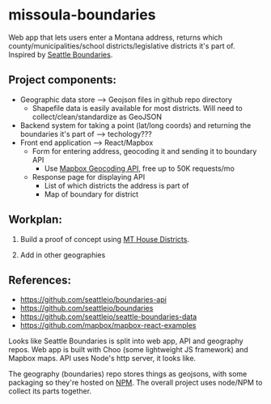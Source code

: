 # missoula-boundaries

Web app that lets users enter a Montana address, returns which county/municipalities/school districts/legislative districts it's part of. Inspired by [Seattle Boundaries](https://github.com/seattleio/boundaries).

## Project components:

- Geographic data store --> Geojson files in github repo directory
    - Shapefile data is easily available for most districts. Will need to collect/clean/standardize as GeoJSON
- Backend system for taking a point (lat/long coords) and returning the boundaries it's part of --> techology???
- Front end application --> React/Mapbox
    - Form for entering address, geocoding it and sending it to boundary API
        - Use [Mapbox Geocoding API](https://www.mapbox.com/geocoding/), free up to 50K requests/mo
    - Response page for displaying API
        - List of which districts the address is part of
        - Map of boundary for district

## Workplan:

1. Build a proof of concept using [MT House Districts](http://leg.mt.gov/css/Committees/interim/2011-2012/districting/adopted-plan.asp).

2. Add in other geographies

## References:
- https://github.com/seattleio/boundaries-api
- https://github.com/seattleio/boundaries
- https://github.com/seattleio/seattle-boundaries-data
- https://github.com/mapbox/mapbox-react-examples

Looks like Seattle Boundaries is split into web app, API and geography repos. Web app is built with Choo (some lightweight JS framework) and Mapbox maps. API uses Node's http server, it looks like.

The geography (boundaries) repo stores things as geojsons, with some packaging so they're hosted on [NPM](https://www.npmjs.com/package/seattle-boundaries). The overall project uses node/NPM to collect its parts together.